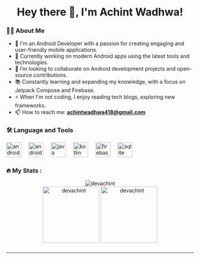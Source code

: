 <!--
<div align="center">
  <img src="https://user-images.githubusercontent.com/74038190/225813708-98b745f2-7d22-48cf-9150-083f1b00d6c9.gif" alt="Night Coding" width="70%" />
</div>
-->
###

<h1 align="center">Hey there 👋, I'm Achint Wadhwa!</h1>

###

<h3 align="left">👨‍💻 About Me</h3>

- 🌱 I'm an Android Developer with a passion for creating engaging and user-friendly mobile applications.
- 🔭 Currently working on modern Android apps using the latest tools and technologies.
- 👯 I’m looking to collaborate on Android development projects and open-source contributions.
- 📚 Constantly learning and expanding my knowledge, with a focus on Jetpack Compose and Firebase.
- ⚡ When I'm not coding, I enjoy reading tech blogs, exploring new frameworks.
- 📫 How to reach me: **[achintwadhwa418@gmail.com](mailto:achintwadhwa418@gmail.com)**

###

<h3 align="left">🛠 Language and Tools</h3>

<div align="left">
  <img src="https://cdn.jsdelivr.net/gh/devicons/devicon/icons/androidstudio/androidstudio-original.svg" height="40" alt="androidstudio logo" />
  <img width="12" />
  <img src="https://cdn.jsdelivr.net/gh/devicons/devicon/icons/android/android-original.svg" height="40" alt="android logo" />
  <img width="12" />
  <img src="https://cdn.jsdelivr.net/gh/devicons/devicon/icons/java/java-original.svg" height="40" alt="java logo" />
  <img width="12" />
  <img src="https://cdn.jsdelivr.net/gh/devicons/devicon/icons/kotlin/kotlin-original.svg" height="40" alt="kotlin logo" />
  <img width="12" />
  <img src="https://cdn.jsdelivr.net/gh/devicons/devicon/icons/firebase/firebase-plain.svg" height="40" alt="firebase logo" />
  <img width="12" />
  <img src="https://cdn.jsdelivr.net/gh/devicons/devicon/icons/sqlite/sqlite-original.svg" height="40" alt="sqlite logo" />
  <img width="12" />

</div>

###

<h3 align="left">🔥 My Stats :</h3>

<div align="center">
  <img src="https://github-readme-streak-stats.herokuapp.com/?user=devachint&" alt="devachint" />
</div>

<div align="center">
  <img src="https://github-readme-stats.vercel.app/api/top-langs?username=devachint&show_icons=true&locale=en&layout=compact" height="152" alt="devachint" />
  <img src="https://github-readme-stats.vercel.app/api?username=devachint&show_icons=true&locale=en" height="152" alt="devachint" />
</div>

###

---


<!---
achint-2093/achint-2093 is a ✨ special ✨ repository because its `README.md` (this file) appears on your GitHub profile.
You can click the Preview link to take a look at your changes.
--->
